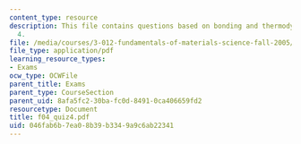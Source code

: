 ```yaml
---
content_type: resource
description: This file contains questions based on bonding and thermodynamics in quiz
  4.
file: /media/courses/3-012-fundamentals-of-materials-science-fall-2005/046fab6b7ea08b39b3349a9c6ab22341_f04_quiz4.pdf
file_type: application/pdf
learning_resource_types:
- Exams
ocw_type: OCWFile
parent_title: Exams
parent_type: CourseSection
parent_uid: 8afa5fc2-30ba-fc0d-8491-0ca406659fd2
resourcetype: Document
title: f04_quiz4.pdf
uid: 046fab6b-7ea0-8b39-b334-9a9c6ab22341
---
```

